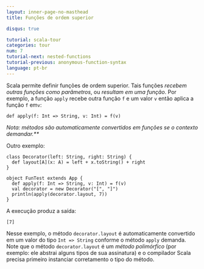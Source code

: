 ```yaml
---
layout: inner-page-no-masthead
title: Funções de ordem superior

disqus: true

tutorial: scala-tour
categories: tour
num: 7
tutorial-next: nested-functions
tutorial-previous: anonymous-function-syntax
language: pt-br
---
```


Scala permite definir funções de ordem superior. Tais funções _recebem outras funções como parâmetros_, ou _resultam em uma função_. Por exemplo, a função `apply` recebe outra função `f` e um valor `v` então aplica a função `f` em`v`:

```tut
def apply(f: Int => String, v: Int) = f(v)
```

_Nota: métodos são automaticamente convertidos em funções se o contexto demandar.**_

Outro exemplo:
 
```tut
class Decorator(left: String, right: String) {
  def layout[A](x: A) = left + x.toString() + right
}

object FunTest extends App {
  def apply(f: Int => String, v: Int) = f(v)
  val decorator = new Decorator("[", "]")
  println(apply(decorator.layout, 7))
}
```
 
A execução produz a saída:

```
[7]
```

Nesse exemplo, o método `decorator.layout` é automaticamente convertido em um valor do tipo `Int => String` conforme o método `apply` demanda. Note que o método `decorator.layout` é um _método polimórfico_ (por exemplo: ele abstrai alguns tipos de sua assinatura) e o compilador Scala precisa primeiro instanciar corretamento o tipo do método.
